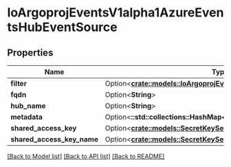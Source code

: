 # IoArgoprojEventsV1alpha1AzureEventsHubEventSource

## Properties

Name | Type | Description | Notes
------------ | ------------- | ------------- | -------------
**filter** | Option<[**crate::models::IoArgoprojEventsV1alpha1EventSourceFilter**](io.argoproj.events.v1alpha1.EventSourceFilter.md)> |  | [optional]
**fqdn** | Option<**String**> |  | [optional]
**hub_name** | Option<**String**> |  | [optional]
**metadata** | Option<**::std::collections::HashMap<String, String>**> |  | [optional]
**shared_access_key** | Option<[**crate::models::SecretKeySelector**](SecretKeySelector.md)> |  | [optional]
**shared_access_key_name** | Option<[**crate::models::SecretKeySelector**](SecretKeySelector.md)> |  | [optional]

[[Back to Model list]](../README.md#documentation-for-models) [[Back to API list]](../README.md#documentation-for-api-endpoints) [[Back to README]](../README.md)


